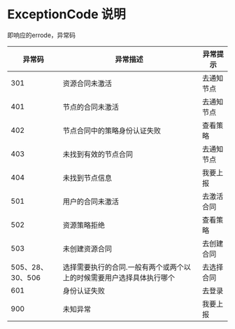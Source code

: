 # ExceptionCode 说明
即响应的errode，异常码

| 异常码 | 异常描述 | 异常提示 |
| -- | -- | -- |
|301| 资源合同未激活 | 去通知节点|
|401| 节点的合同未激活 | 去通知节点|
|402| 节点合同中的策略身份认证失败 | 查看策略|
|403| 未找到有效的节点合同 | 去通知节点|
|404| 未找到节点信息 | 我要上报| 
|501| 用户的合同未激活 | 去激活合同|
|502| 资源策略拒绝 | 查看策略|
|503| 未创建资源合同 | 去创建合同|
|505、28、30、506| 选择需要执行的合同.一般有两个或两个以上的时候需要用户选择具体执行哪个 | 去选择合同 |
|601| 身份认证失败 | 去登录|
|900| 未知异常 | 我要上报|  
